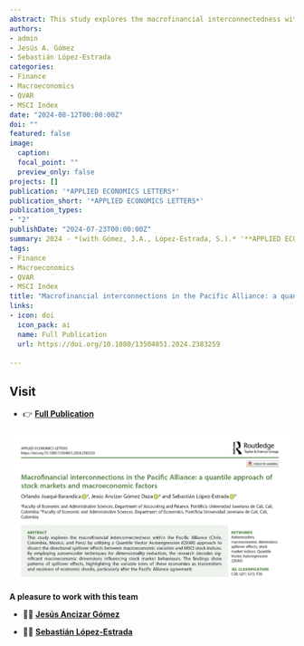 ```yaml
---
abstract: This study explores the macrofinancial interconnectedness within the Pacific Alliance (Chile, Colombia, Mexico, and Peru) by utilizing a Quantile Vector Autoregression (QVAR) approach to dissect the directional spillover effects between macroeconomic variables and MSCI stock indices. By employing autoencoder techniques for dimensionality reduction, the research decodes significant macroeconomic dimensions influencing stock market behaviours. The findings show patterns of spillover effects, highlighting the variable roles of these economies as transmitters and receivers of economic shocks, particularly after the Pacific Alliance agreement.
authors:
- admin
- Jesús A. Gómez
- Sebastián López-Estrada
categories:
- Finance
- Macroeconomics
- QVAR
- MSCI Index
date: "2024-08-12T00:00:00Z"
doi: ""
featured: false
image:
  caption: 
  focal_point: ""
  preview_only: false
projects: []
publication: '*APPLIED ECONOMICS LETTERS*'
publication_short: '*APPLIED ECONOMICS LETTERS*'
publication_types:
- "2"
publishDate: "2024-07-23T00:00:00Z"
summary: 2024 - *(with Gómez, J.A., López-Estrada, S.).* '**APPLIED ECONOMICS LETTERS**'
tags:
- Finance
- Macroeconomics
- QVAR
- MSCI Index
title: "Macrofinancial interconnections in the Pacific Alliance: a quantile approach of stock markets and macroeconomic factors"
links:
- icon: doi
  icon_pack: ai
  name: Full Publication
  url: https://doi.org/10.1080/13504851.2024.2383259

---
```




## Visit

- 👉 [**Full Publication**](https://doi.org/10.1080/13504851.2024.2383259)


![image info](./imagen1.jpg)



**A pleasure to work with this team**

- 👨‍🏫 [**Jesús Ancizar Gómez**](https://www.javerianacali.edu.co/profesores/jesus-ancizar-gomez-daza)

- 👨‍🏫 [**Sebastián López-Estrada**](https://www.javerianacali.edu.co/profesores/sebastian-lopez-estrada)


